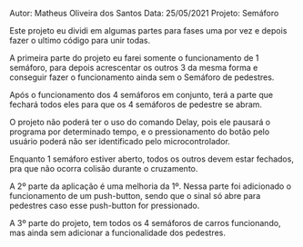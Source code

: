 Autor: Matheus Oliveira dos Santos
Data: 25/05/2021
Projeto: Semáforo

Este projeto eu dividi em algumas partes para fases uma por vez e depois fazer o ultimo código para unir todas.

A primeira parte do projeto eu farei somente o funcionamento de 1 semáforo, para depois acrescentar os outros 3 da mesma forma e conseguir fazer o funcionamento ainda sem o Semáforo de pedestres.

Após o funcionamento dos 4 semáforos em conjunto, terá a parte que fechará todos eles para que os 4 semáforos de pedestre se abram.

O projeto não poderá ter o uso do comando Delay, pois ele pausará o programa por determinado tempo, e o pressionamento do botão pelo usuário poderá não ser identificado pelo microcontrolador.

Enquanto 1 semáforo estiver aberto, todos os outros devem estar fechados, pra que não ocorra colisão durante o cruzamento.

A 2º parte da aplicação é uma melhoria da 1º. Nessa parte foi adicionado o funcionamento de um push-button, sendo que o sinal só abre para pedestres caso esse push-button for pressionado.

A 3º parte do projeto, tem todos os 4 semáforos de carros funcionando, mas ainda sem adicionar a funcionalidade dos pedestres.
